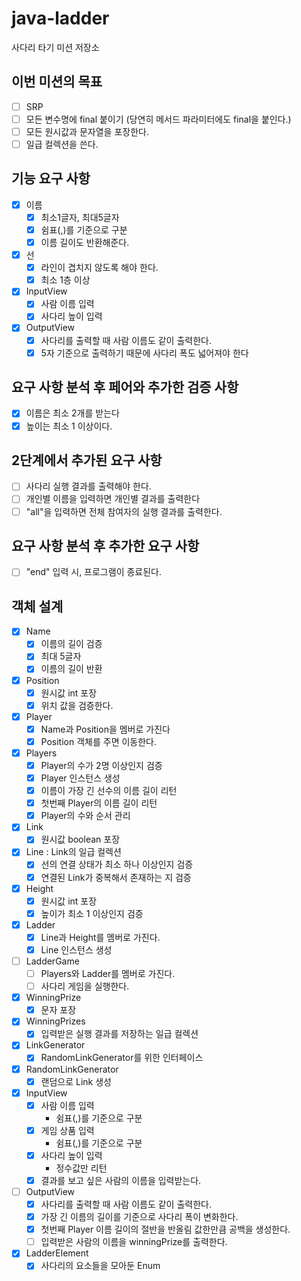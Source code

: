 # java-ladder

사다리 타기 미션 저장소

## 이번 미션의 목표

- [ ] SRP
- [ ] 모든 변수명에 final 붙이기 (당연히 메서드 파라미터에도 final을 붙인다.)
- [ ] 모든 원시값과 문자열을 포장한다.
- [ ] 일급 컬렉션을 쓴다.

## 기능 요구 사항

- [x] 이름
    - [x] 최소1글자, 최대5글자
    - [x] 쉼표(,)를 기준으로 구분
    - [x] 이름 길이도 반환해준다.
- [x] 선
    - [x] 라인이 겹치지 않도록 해야 한다.
    - [x] 최소 1층 이상
- [x] InputView
    - [x] 사람 이름 입력
    - [x] 사다리 높이 입력
- [x] OutputView
    - [x] 사다리를 출력할 때 사람 이름도 같이 출력한다.
    - [x] 5자 기준으로 출력하기 때문에 사다리 폭도 넓어져야 한다

## 요구 사항 분석 후  페어와 추가한 검증 사항

- [x] 이름은 최소 2개를 받는다
- [x] 높이는 최소 1 이상이다.

## 2단계에서 추가된 요구 사항

- [ ] 사다리 실행 결과를 출력해야 한다.
- [ ] 개인별 이름을 입력하면 개인별 결과를 출력한다
- [ ] "all"을 입력하면 전체 참여자의 실행 결과를 출력한다.

## 요구 사항 분석 후 추가한 요구 사항

- [ ] "end" 입력 시, 프로그램이 종료된다.

## 객체 설계

- [x] Name
    -[x] 이름의 길이 검증
    -[x] 최대 5글자
    -[x] 이름의 길이 반환

- [x] Position
    - [x] 원시값 int 포장
    - [x] 위치 값을 검증한다.

- [x] Player
    - [x] Name과 Position을 멤버로 가진다
    - [x] Position 객체를 주면 이동한다.

- [x] Players
    - [x] Player의 수가 2명 이상인지 검증
    - [x] Player 인스턴스 생성
    - [x] 이름이 가장 긴 선수의 이름 길이 리턴
    - [x] 첫번째 Player의 이름 길이 리턴
    - [x] Player의 수와 순서 관리

- [x] Link
    - [x] 원시값 boolean 포장

- [x] Line : Link의 일급 컬렉션
    - [x] 선의 연결 상태가 최소 하나 이상인지 검증
    - [x] 연결된 Link가 중복해서 존재하는 지 검증

- [x] Height
    - [x] 원시값 int 포장
    - [x] 높이가 최소 1 이상인지 검증

- [x] Ladder
    - [x] Line과 Height를 멤버로 가진다.
    - [x] Line 인스턴스 생성

- [ ] LadderGame
    - [ ] Players와 Ladder를 멤버로 가진다.
    - [ ] 사다리 게임을 실행한다.

- [x] WinningPrize
    - [x] 문자 포장

- [x] WinningPrizes
    - [x] 입력받은 실행 결과를 저장하는 일급 컬렉션

- [x] LinkGenerator
    - [x] RandomLinkGenerator를 위한 인터페이스

- [x] RandomLinkGenerator
    - [x] 랜덤으로 Link 생성

- [x] InputView
    - [x] 사람 이름 입력
        - 쉼표(,)를 기준으로 구분
    - [x] 게임 상품 입력
        - 쉼표(,)를 기준으로 구분
    - [x] 사다리 높이 입력
        - 정수값만 리턴
    - [x] 결과를 보고 싶은 사람의 이름을 입력받는다.

- [ ] OutputView
    - [x] 사다리를 출력할 때 사람 이름도 같이 출력한다.
    - [x] 가장 긴 이름의 길이를 기준으로 사다리 폭이 변화한다.
    - [x] 첫번째 Player 이름 길이의 절반을 반올림 값한만큼 공백을 생성한다.
    - [ ] 입력받은 사람의 이름을 winningPrize를 출력한다.

- [x] LadderElement
    - [x] 사다리의 요소들을 모아둔 Enum
